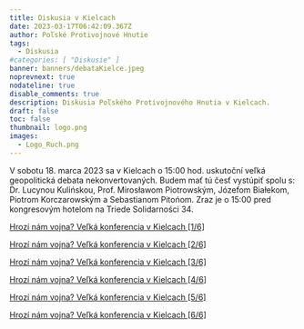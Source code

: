```yaml
---
title: Diskusia v Kielcach
date: 2023-03-17T06:42:09.367Z
author: Poľské Protivojnové Hnutie
tags:
  - Diskusia
#categories: [ "Diskusie" ]
banner: banners/debataKielce.jpeg
noprevnext: true
nodateline: true
disable_comments: true
description: Diskusia Poľského Protivojnového Hnutia v Kielcach.
draft: false
toc: false
thumbnail: logo.png
images:
  - Logo_Ruch.png
---
```


V sobotu 18. marca 2023 sa v Kielcach o 15:00 hod. uskutoční veľká geopolitická debata nekonvertovaných. Budem mať tú česť vystúpiť spolu s: Dr. Lucynou Kulińskou, Prof. Mirosławom Piotrowským, Józefom Białekom, Piotrom Korczarowským a Sebastianom Pitońom. Zraz je o 15:00 pred kongresovým hotelom na Triede Solidarności 34.

[Hrozí nám vojna? Veľká konferencia v Kielcach [1/6]](https://www.youtube.com/watch?v=tQMwfJ_-KWE "Hrozí nám vojna? Veľká konferencia v Kielcach [1/6]")

[Hrozí nám vojna? Veľká konferencia v Kielcach [2/6]](https://www.youtube.com/watch?v=4iCzgZ98NtQ "Hrozí nám vojna? Veľká konferencia v Kielcach [2/6]")

[Hrozí nám vojna? Veľká konferencia v Kielcach [3/6]](https://www.youtube.com/watch?v=KgMXF0FU6Jw "Hrozí nám vojna? Veľká konferencia v Kielcach [3/6]")

[Hrozí nám vojna? Veľká konferencia v Kielcach [4/6]](https://www.youtube.com/watch?v=13lwYpm-uno "Hrozí nám vojna? Veľká konferencia v Kielcach [4/6]")

[Hrozí nám vojna? Veľká konferencia v Kielcach [5/6]](https://www.youtube.com/watch?v=_7PMONnDBLE "Hrozí nám vojna? Veľká konferencia v Kielcach [5/6]")

[Hrozí nám vojna? Veľká konferencia v Kielcach [6/6]](hhttps://www.youtube.com/watch?v=4V4MpXF36q0 "Hrozí nám vojna? Veľká konferencia v Kielcach [6/6]")
